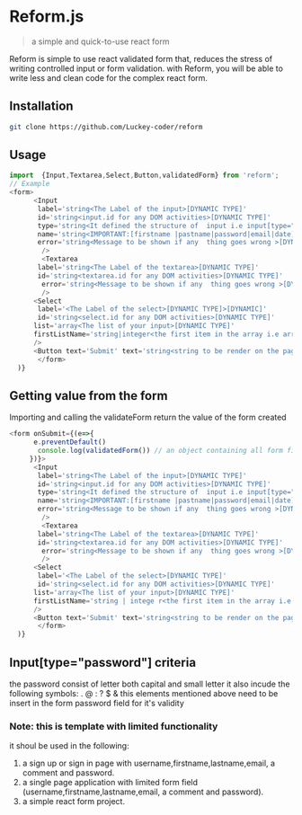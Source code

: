 # Reform.js

> a simple and quick-to-use react form

Reform  is simple to use react  validated form that, reduces the stress of writing   controlled input
or form validation. with Reform, you will be able to write less and clean code for the   complex react form. 

## Installation

```sh
git clone https://github.com/Luckey-coder/reform
```

## Usage

```javascript
import  {Input,Textarea,Select,Button,validatedForm} from 'reform';
// Example
<form>
      <Input
       label='string<The Label of the input>[DYNAMIC TYPE]'
       id='string<input.id for any DOM activities>[DYNAMIC TYPE]'
       type='string<It defined the structure of  input i.e input[type="text"] differ from input[type="password"]>[DYNAMIC TYPE]'
       name='string<IMPORTANT:[firstname |pastname|password|email|date] are stricty to avoid error >[STATIC TYPE]'
       error='string<Message to be shown if any  thing goes wrong >[DYNAMIC TYPE]'
        />
        <Textarea
       label='string<The Label of the textarea>[DYNAMIC TYPE]'
       id='string<textarea.id for any DOM activities>[DYNAMIC TYPE]'
        error='string<Message to be shown if any  thing goes wrong >[DYNAMIC TYPE]'
        />
      <Select
       label='<The Label of the select>[DYNAMIC TYPE]>[DYNAMIC]'
       id='string<select.id for any DOM activities>[DYNAMIC TYPE]'
      list='array<The list of your input>[DYNAMIC TYPE]'
      firstListName='string|integer<the first item in the array i.e array[0]>'
      />
      <Button text='Submit' text='string<string to be render on the page. example: submit|done>'/>
       </form>
  )}
```
## Getting value from the form 
Importing and calling the validateForm return the value of the  form created
```js
<form onSubmit={(e=>{
      e.preventDefault()
       console.log(validatedForm()) // an object containing all form field created by the user is validated and return
     })}>
      <Input
       label='string<The Label of the input>[DYNAMIC TYPE]'
       id='string<input.id for any DOM activities>[DYNAMIC TYPE]'
       type='string<It defined the structure of  input i.e input[type="text"] differ from input[type="password"]>[DYNAMIC TYPE]'
       name='string<IMPORTANT:[firstname |pastname|password|email|date] are stricty to avoid error >[STATIC TYPE]'
       error='string<Message to be shown if any  thing goes wrong >[DYNAMIC TYPE]'
        />
        <Textarea
       label='string<The Label of the textarea>[DYNAMIC TYPE]'
       id='string<textarea.id for any DOM activities>[DYNAMIC TYPE]'
        error='string<Message to be shown if any  thing goes wrong >[DYNAMIC TYPE]'
        />
      <Select
       label='<The Label of the select>[DYNAMIC TYPE]'
       id='string<select.id for any DOM activities>[DYNAMIC TYPE]'
      list='array<The list of your input>[DYNAMIC TYPE]'
      firstListName='string | intege r<the first item in the array i.e array[0]>'
      />
      <Button text='Submit' text='string<string to be render on the page. example: submit|done>'/>
       </form>
  )}
```
## Input[type="password"] criteria
 the password consist of letter both capital and small letter
 it also incude  the following symbols: . @ : ? $ &
this elements mentioned above need to be insert in the form password field for it's validity
### Note: this is template with limited functionality
 it  shoul be used in the following:
 1. a sign up or sign in page with username,firstname,lastname,email, a comment and password.
 2. a single page application with limited form field (username,firstname,lastname,email, a comment and password).
 3. a simple react form project. 

 
